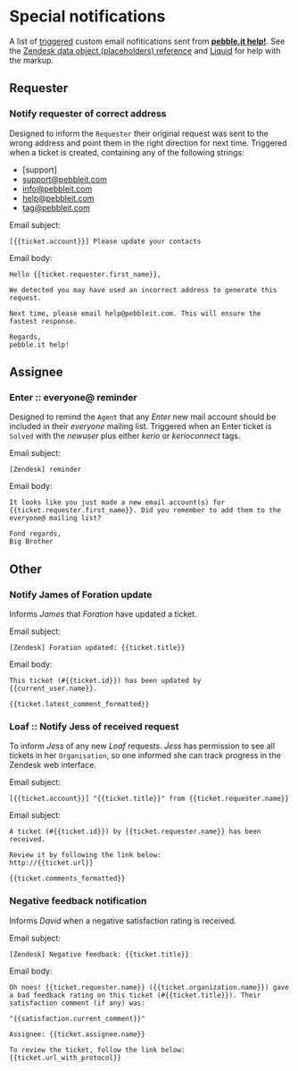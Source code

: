 # Special notifications

A list of [triggered](https://support.zendesk.com/entries/20011606) custom email nofitications sent from **[pebble.it help!](http://help.pebbleit.com)**. See the [Zendesk data object (placeholders) reference](https://support.zendesk.com/entries/20203943) and [Liquid](https://github.com/Shopify/liquid/wiki/Liquid-for-Designers) for help with the markup.

## Requester

### Notify requester of correct address

Designed to inform the `Requester` their original request was sent to the wrong address and point them in the right direction for next time. Triggered when a ticket is created, containing any of the following strings:

* [support]
* support@pebbleit.com
* info@pebbleit.com
* help@pebbleit.com
* tag@pebbleit.com

Email subject:

	[{{ticket.account}}] Please update your contacts

Email body:

	Hello {{ticket.requester.first_name}},
	
	We detected you may have used an incorrect address to generate this request.
	
	Next time, please email help@pebbleit.com. This will ensure the fastest response.
	
	Regards,
	pebble.it help!

## Assignee

### Enter :: everyone@ reminder

Designed to remind the `Agent` that any _Enter_ new mail account should be included in their _everyone_ mailing list. Triggered when an Enter ticket is `Solved` with the _newuser_ plus either _kerio_ or _kerioconnect_ tags.

Email subject:

	[Zendesk] reminder

Email body:

	It looks like you just made a new email account(s) for {{ticket.requester.first_name}}. Did you remember to add them to the everyone@ mailing list?
	
	Fond regards,
	Big Brother

## Other

### Notify James of Foration update

Informs _James_ that _Foration_ have updated a ticket.

Email subject:

	[Zendesk] Foration updated: {{ticket.title}}

Email body:

	This ticket (#{{ticket.id}}) has been updated by {{current_user.name}}.
	
	{{ticket.latest_comment_formatted}}

### Loaf :: Notify Jess of received request

To inform _Jess_ of any new _Loaf_ requests. _Jess_ has permission to see all tickets in her `Organisation`, so one informed she can track progress in the Zendesk web interface.

Email subject:

	[{{ticket.account}}] "{{ticket.title}}" from {{ticket.requester.name}}

Email subject:

	A ticket (#{{ticket.id}}) by {{ticket.requester.name}} has been received.
	
	Review it by following the link below:
	http://{{ticket.url}}
	
	{{ticket.comments_formatted}}

### Negative feedback notification

Informs _David_ when a negative satisfaction rating is received.

Email subject:

	[Zendesk] Negative feedback: {{ticket.title}}

Email body:

	Oh noes! {{ticket.requester.name}} ({{ticket.organization.name}}) gave a bad feedback rating on this ticket (#{{ticket.title}}). Their satisfaction comment (if any) was:
	
	"{{satisfaction.current_comment}}"
	
	Assignee: {{ticket.assignee.name}}
	
	To review the ticket, follow the link below:
	{{ticket.url_with_protocol}}